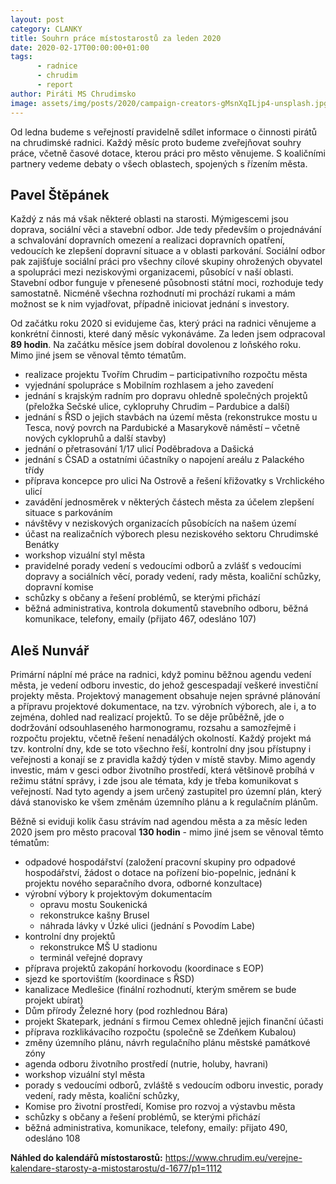 ```yaml
---
layout: post
category: CLANKY
title: Souhrn práce místostarostů za leden 2020
date: 2020-02-17T00:00:00+01:00
tags: 
      - radnice
      - chrudim
      - report
author: Piráti MS Chrudimsko
image: assets/img/posts/2020/campaign-creators-gMsnXqILjp4-unsplash.jpg #751x422
---
```


Od ledna budeme s veřejností pravidelně sdílet informace o činnosti pirátů na chrudimské radnici. 
Každý měsíc proto budeme zveřejňovat souhry práce, včetně časové dotace, kterou práci pro město věnujeme. 
S koaličními partnery vedeme debaty o všech oblastech, spojených s řízením města.


Pavel Štěpánek
--------------

Každý z nás má však některé oblasti na starosti. Mýmigescemi jsou doprava, sociální věci a stavební odbor. 
Jde tedy především o projednávání a schvalování dopravních omezení a realizaci dopravních opatření, 
vedoucích ke zlepšení dopravní situace a v oblasti parkování. Sociální odbor pak zajišťuje
sociální práci pro všechny cílové skupiny ohrožených obyvatel a spolupráci mezi neziskovými organizacemi, 
působící v naší oblasti. Stavební odbor funguje v přenesené působnosti státní moci, rozhoduje tedy samostatně. 
Nicméně všechna rozhodnutí mi prochází rukami a mám možnost se k nim vyjadřovat, případně iniciovat jednání s investory. 

Od začátku roku 2020 si evidujeme čas, který práci na radnici věnujeme a konkrétní činnosti, které daný měsíc vykonáváme. 
Za leden jsem odpracoval **89 hodin**. Na začátku měsíce jsem dobíral dovolenou z loňského roku. 
Mimo jiné jsem se věnoval těmto tématům.

* realizace	projektu Tvořím Chrudim – participativního rozpočtu města 
* vyjednání	spolupráce s Mobilním rozhlasem a jeho zavedení
* jednání	s krajským radním pro dopravu ohledně společných projektů (přeložka Sečské ulice, cyklopruhy Chrudim – Pardubice a další)
* jednání s ŘSD o jejich stavbách na území města (rekonstrukce mostu u Tesca, nový povrch na Pardubické a 
  Masarykově náměstí – včetně nových cyklopruhů a další stavby)
* jednání o	přetrasování 1/17 ulicí Poděbradova a Dašická
* jednání	s ČSAD a ostatními účastníky o napojení areálu	z Palackého třídy
* příprava koncepce pro ulici Na Ostrově a řešení křižovatky s Vrchlického ulicí
* zavádění jednosměrek v některých částech města za účelem zlepšení situace s parkováním
* návštěvy v neziskových organizacích působících na našem území
* účast na realizačních výborech plesu neziskového sektoru Chrudimské	Benátky
* workshop vizuální styl města
* pravidelné porady vedení s vedoucími odborů a zvlášť s vedoucími dopravy a sociálních věcí, porady vedení, 
  rady města, koaliční schůzky, dopravní komise
* schůzky	s občany a řešení problémů, se kterými přichází
* běžná	administrativa, kontrola dokumentů stavebního odboru, běžná	komunikace, telefony, emaily (přijato 467, odesláno 107)


Aleš Nunvář
-----------

Primární náplní mé práce na radnici, když pominu běžnou agendu vedení města, je vedení odboru investic, 
do jehož gescespadají veškeré investiční projekty města. Projektový management obsahuje nejen správné 
plánování a přípravu projektové dokumentace, na tzv. výrobních výborech, ale i, a to zejména, 
dohled nad realizací projektů. To se děje průběžně, jde o dodržování odsouhlaseného harmonogramu, 
rozsahu a samozřejmě i rozpočtu projektu, včetně řešení nenadálých okolností. Každý projekt má tzv. kontrolní dny, 
kde se toto všechno řeší, kontrolní dny jsou přístupny i veřejnosti a konají se z pravidla každý týden
v místě stavby. Mimo agendy investic, mám v gesci odbor životního prostředí, která většinově probíhá v režimu státní správy, 
i zde jsou ale témata, kdy je třeba komunikovat s veřejností. Nad tyto agendy a jsem určený zastupitel pro územní plán, 
který dává stanovisko ke všem změnám územního plánu a k regulačním plánům.


Běžně si eviduji kolik času strávím nad agendou města a za měsíc leden 2020 jsem pro město pracoval **130 hodin** - mimo jiné 
jsem se věnoval těmto tématům:

* odpadové hospodářství (založení pracovní skupiny pro odpadové	hospodářství, žádost o dotace na pořízení bio-popelnic,
  jednání k projektu nového separačního dvora, odborné konzultace)
* výrobní výbory k projektovým dokumentacím
  + opravu mostu Soukenická 
  + rekonstrukce kašny Brusel
  + náhrada	lávky v Úzké ulici (jednání s Povodím Labe)
* kontrolní	dny projektů
  + rekonstrukce MŠ U stadionu
  + terminál veřejné dopravy
* příprava projektů zakopání horkovodu (koordinace s EOP)
* sjezd ke sportovištím (koordinace s ŘSD)
* kanalizace Medlešice (finální rozhodnutí, kterým směrem se bude projekt	ubírat)
* Dům	přírody Železné hory (pod rozhlednou Bára)
* projekt	Skatepark, jednání s firmou Cemex ohledně jejich finanční	účasti
* příprava rozklikávacího rozpočtu (společně se Zdeňkem Kubalou)
* změny	územního plánu, návrh regulačního plánu městské památkové	zóny
* agenda odboru životního prostředí (nutrie, holuby, havrani)
* workshop vizuální styl města
* porady s vedoucími odborů, zvláště s vedoucím odboru investic, porady vedení, rady města, koaliční schůzky, 
* Komise pro životní prostředí, Komise pro rozvoj a výstavbu města
* schůzky s	občany a řešení problémů, se kterými přichází
* běžná	administrativa, komunikace, telefony, emaily: přijato 490, odesláno	108

  
  
  
**Náhled do kalendářů místostarostů:** https://www.chrudim.eu/verejne-kalendare-starosty-a-mistostarostu/d-1677/p1=1112














